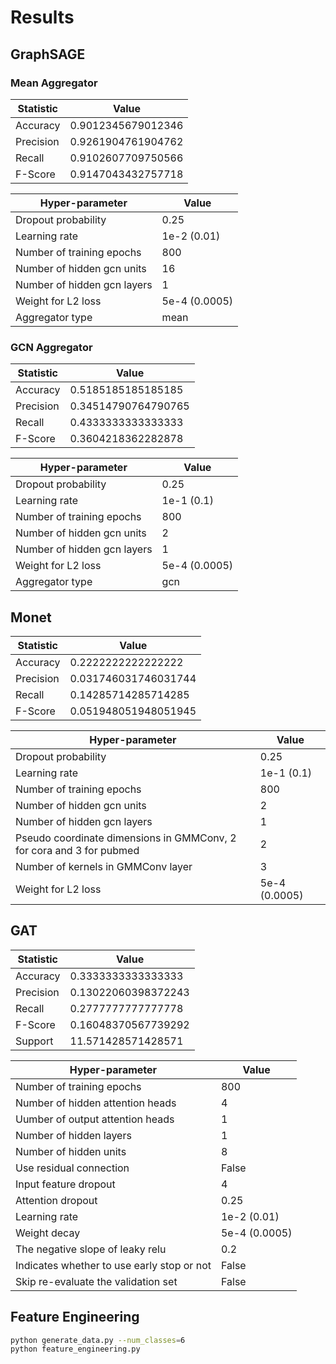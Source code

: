 # Results

## GraphSAGE

### Mean Aggregator

| Statistic | Value              |
| ----------| ------------------ |
| Accuracy  | 0.9012345679012346 |
| Precision | 0.9261904761904762 |
| Recall    | 0.9102607709750566 |
| F-Score   | 0.9147043432757718 |

| Hyper-parameter             | Value         |
| --------------------------- | ------------- |
| Dropout probability         | 0.25          |
| Learning rate               | 1e-2 (0.01)   |
| Number of training epochs   | 800           |
| Number of hidden gcn units  | 16            |
| Number of hidden gcn layers | 1             |
| Weight for L2 loss          | 5e-4 (0.0005) |
| Aggregator type             | mean          |

### GCN Aggregator

| Statistic | Value               |
| ----------| ------------------- |
| Accuracy  | 0.5185185185185185  |
| Precision | 0.34514790764790765 |
| Recall    | 0.4333333333333333  |
| F-Score   | 0.3604218362282878  |

| Hyper-parameter              | Value         |
| -----------------------------| ------------- |
| Dropout probability          | 0.25          |
| Learning rate                | 1e-1 (0.1)    |
| Number of training epochs    | 800           |
| Number of hidden gcn units   | 2             |
| Number of hidden gcn layers  | 1             |
| Weight for L2 loss           | 5e-4 (0.0005) |
| Aggregator type              | gcn           |


## Monet

|Statistic | Value                | 
| -------- | -------------------- |
| Accuracy | 0.2222222222222222   |
| Precision| 0.031746031746031744 |
| Recall   | 0.14285714285714285  |
| F-Score  | 0.051948051948051945 |

| Hyper-parameter                                                      | Value        |
| -------------------------------------------------------------------- | ------------ |
| Dropout probability                                                  | 0.25         |
| Learning rate                                                        | 1e-1 (0.1)   |
| Number of training epochs                                            | 800          |
| Number of hidden gcn units                                           | 2            |
| Number of hidden gcn layers                                          | 1            |
| Pseudo coordinate dimensions in GMMConv, 2 for cora and 3 for pubmed | 2            |
| Number of kernels in GMMConv layer                                   | 3            |
| Weight for L2 loss                                                   | 5e-4 (0.0005)|

## GAT

| Statistic | Value               |
| --------- | ------------------- |
| Accuracy  | 0.3333333333333333  |
| Precision | 0.13022060398372243 |
| Recall    | 0.2777777777777778  |
| F-Score   | 0.16048370567739292 |
| Support   | 11.571428571428571  |

| Hyper-parameter                                                      | Value        |
| -------------------------------------------------------------------- | ------------ |
| Number of training epochs                                            | 800          |
| Number of hidden attention heads                                     | 4            |
| Uumber of output attention heads                                     | 1            |
| Number of hidden layers                                              | 1            |
| Number of hidden units                                               | 8            |
| Use residual connection                                              | False        |
| Input feature dropout                                                | 4            |
| Attention dropout                                                    | 0.25         |
| Learning rate                                                        | 1e-2 (0.01)  |
| Weight decay                                                         | 5e-4 (0.0005)|
| The negative slope of leaky relu                                     | 0.2          |
| Indicates whether to use early stop or not                           | False        |
| Skip re-evaluate the validation set                                  | False        |


## Feature Engineering

```sh
python generate_data.py --num_classes=6
python feature_engineering.py
```
